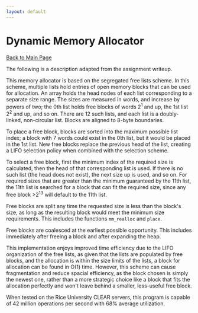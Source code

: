 ```yaml
---
layout: default
---
```


# Dynamic Memory Allocator

[Back to Main Page](../)

The following is a description adapted from the assignment writeup.

This memory allocator is based on the segregated free lists scheme. In this scheme, multiple lists hold entries of open memory blocks that can be used for allocation. An array holds the head nodes of each list corresponding to a separate size range. The sizes are measured in words, and increase by powers of two; the 0th list holds free blocks of words 2<sup>1</sup> and up, the 1st list 2<sup>2</sup> and up, and so on. There are 12 such lists, and each list is a doubly-linked, non-circular list. Blocks are aligned to 8-byte boundaries.

To place a free block, blocks are sorted into the maximum possible list index; a block with 7 words could exist in the 0th list, but it would be placed in the 1st list. New free blocks replace the previous head of the list, creating a LIFO selection policy when combined with the selection scheme.

To select a free block, first the minimum index of the required size is calculated, then the head of that corresponding list is used. If there is no such list (the head does not exist), the next size up is used, and so on. For required sizes that are greater than the minimum guaranteed by the 11th list, the 11th list is searched for a block that can fit the required size, since any free block >2<sup>13</sup> will default to the 11th list.

Free blocks are split any time the requested size is less than the block's size, as long as the resulting block would meet the minimum size requirements. This includes the functions `mm_realloc` and `place`.

Free blocks are coalesced at the earliest possible opportunity. This includes immediately after freeing a block and after expanding the heap.

This implementation enjoys improved time efficiency due to the LIFO organization of the free lists, as given that the lists are populated by free blocks, and the allocation is within the size limits of the lists, a block for allocation can be found in O(1) time. However, this scheme can cause fragmentation and reduce spacial efficiency, as the block chosen is simply the newest one, rather than a more strategic choice like a block that fits the allocation perfectly and won't leave behind a smaller, less-useful free block.

When tested on the Rice University CLEAR servers, this program is capable of 42 million operations per second with 68% average utilization.
